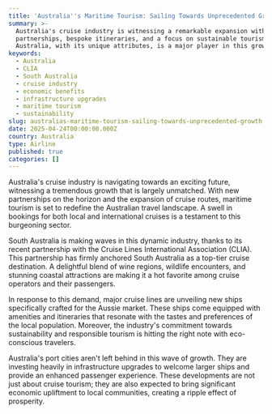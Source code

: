 ```yaml
---
title: 'Australia''s Maritime Tourism: Sailing Towards Unprecedented Growth'
summary: >-
  Australia's cruise industry is witnessing a remarkable expansion with new
  partnerships, bespoke itineraries, and a focus on sustainable tourism. South
  Australia, with its unique attributes, is a major player in this growth.
keywords:
  - Australia
  - CLIA
  - South Australia
  - cruise industry
  - economic benefits
  - infrastructure upgrades
  - maritime tourism
  - sustainability
slug: australias-maritime-tourism-sailing-towards-unprecedented-growth
date: 2025-04-24T00:00:00.000Z
country: Australia
type: Airline
published: true
categories: []
---
```


Australia's cruise industry is navigating towards an exciting future, witnessing a tremendous growth that is largely unmatched. With new partnerships on the horizon and the expansion of cruise routes, maritime tourism is set to redefine the Australian travel landscape. A swell in bookings for both local and international cruises is a testament to this burgeoning sector.

South Australia is making waves in this dynamic industry, thanks to its recent partnership with the Cruise Lines International Association (CLIA). This partnership has firmly anchored South Australia as a top-tier cruise destination. A delightful blend of wine regions, wildlife encounters, and stunning coastal attractions are making it a hot favorite among cruise operators and their passengers.

In response to this demand, major cruise lines are unveiling new ships specifically crafted for the Aussie market. These ships come equipped with amenities and itineraries that resonate with the tastes and preferences of the local population. Moreover, the industry's commitment towards sustainability and responsible tourism is hitting the right note with eco-conscious travelers.

Australia's port cities aren't left behind in this wave of growth. They are investing heavily in infrastructure upgrades to welcome larger ships and provide an enhanced passenger experience. These developments are not just about cruise tourism; they are also expected to bring significant economic upliftment to local communities, creating a ripple effect of prosperity.
